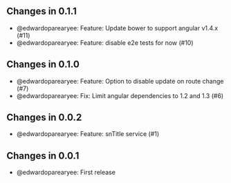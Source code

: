 ## Changes in 0.1.1

 * @edwardoparearyee: Feature: Update bower to support angular v1.4.x (#11)
 * @edwardoparearyee: Feature: disable e2e tests for now (#10)

## Changes in 0.1.0

 * @edwardoparearyee: Feature: Option to disable update on route change (#7)
 * @edwardoparearyee: Fix: Limit angular dependencies to 1.2 and 1.3 (#6)

## Changes in 0.0.2

 * @edwardoparearyee: Feature: snTitle service (#1)

## Changes in 0.0.1

 * @edwardoparearyee: First release
